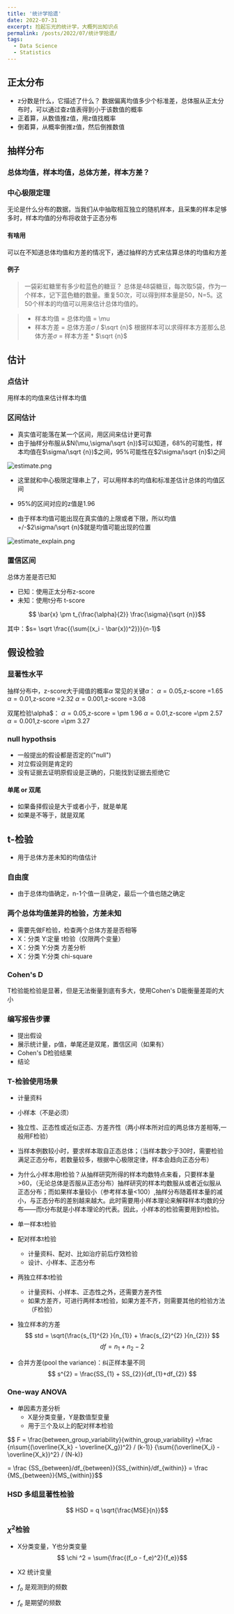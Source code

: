 ```yaml
---
title: '统计学拾遗'
date: 2022-07-31
excerpt: 捡起忘光的统计学，大概列出知识点
permalink: /posts/2022/07/统计学拾遗/
tags:
  - Data Science
  - Statistics
---
```




## 正太分布
- z分数是什么，它描述了什么？
数据偏离均值多少个标准差，总体服从正太分布时，可以通过查z值表得到小于该数值的概率
- 正着算，从数值推z值，用z值找概率
- 倒着算，从概率倒推z值，然后倒推数值

## 抽样分布

### 总体均值，样本均值，总体方差，样本方差？

### 中心极限定理
无论是什么分布的数据，当我们从中抽取相互独立的随机样本，且采集的样本足够多时，样本均值的分布将收敛于正态分布

#### 有啥用
可以在不知道总体均值和方差的情况下，通过抽样的方式来估算总体的均值和方差
#### 例子

> 一袋彩虹糖里有多少粒蓝色的糖豆？
> 总体是48袋糖豆，每次取5袋，作为一个样本，记下蓝色糖的数量。重复50次，可以得到样本量是50，N=5。这50个样本的均值可以用来估计总体均值的。

> - 样本均值 = 总体均值 = \mu
> - 样本方差 = 总体方差$\sigma$ / $\sqrt {n}$
> 根据样本可以求得样本方差那么总体方差$\sigma$ =  样本方差 * $\sqrt {n}$

## 估计

### 点估计
用样本的均值来估计样本均值
### 区间估计
- 真实值可能落在某一个区间，用区间来估计更可靠
- 由于抽样分布服从$N(\mu,\sigma/\sqrt {n})$可以知道，68%的可能性，样本均值在$\sigma/\sqrt {n})$之间，95%可能性在$2\sigma/\sqrt {n}$)之间

![estimate.png](estimate.png)

- 这里就和中心极限定理串上了，可以用样本的均值和标准差估计总体的均值区间
- 95%的区间对应的z值是1.96

- 由于样本均值可能出现在真实值的上限或者下限，所以均值+/-$2\sigma/\sqrt {n}$就是均值可能出现的位置

![estimate_explain.png](estimate_explain.png)

### 置信区间

总体方差是否已知
- 已知：使用正太分布z-score
- 未知：使用t分布 t-score

$$ \bar{x} \pm  t_{\frac{\alpha}{2}} \frac{\sigma}{\sqrt {n}}$$

其中：$s= \sqrt \frac{{\sum{(x_i - \bar{x})^2}}}{n-1}$

## 假设检验

### 显著性水平

抽样分布中，z-score大于阈值的概率$\alpha$
常见的关键$\alpha$：
$\alpha = 0.05$,z-score =1.65
$\alpha = 0.01$,z-score =2.32
$\alpha = 0.001$,z-score =3.08

双尾检验\alpha$：
$\alpha = 0.05$,z-score = \pm 1.96
$\alpha = 0.01$,z-score =\pm 2.57 
$\alpha = 0.001$,z-score =\pm 3.27

### null hypothsis
- 一般提出的假设都是否定的("null")
- 对立假设则是肯定的
- 没有证据去证明原假设是正确的，只能找到证据去拒绝它

#### 单尾 or 双尾
- 如果备择假设是大于或者小于，就是单尾
- 如果是不等于，就是双尾

## t-检验

- 用于总体方差未知的均值估计

### 自由度

- 由于总体均值确定，n-1个值一旦确定，最后一个值也随之确定

### 两个总体均值差异的检验，方差未知
- 需要先做F检验，检查两个总体方差是否相等
- X：分类 Y:定量   t检验（仅限两个变量）
- X：分类 Y:分类   方差分析
- X：分类 Y:分类   chi-square

### Cohen's D

T检验能检验是显著，但是无法衡量到底有多大，使用Cohen's D能衡量差距的大小

### 编写报告步骤
- 提出假设
- 展示统计量，p值，单尾还是双尾，置信区间（如果有）
- Cohen's D检验结果
- 结论

### T-检验使用场景


- 计量资料
- 小样本（不是必须）
- 独立性、正态性或近似正态、方差齐性（两小样本所对应的两总体方差相等,一般用F检验）
- 当样本例数较小时，要求样本取自正态总体；（当样本数少于30时，需要检验满足正态分布，若数量较多，根据中心极限定律，样本会趋向正态分布）
- 为什么小样本用t检验？从抽样研究所得的样本均数特点来看，只要样本量>60，（无论总体是否服从正态分布）抽样研究的样本均数服从或者近似服从正态分布；而如果样本量较小（参考样本量<100）,抽样分布随着样本量的减小，与正态分布的差别越来越大。此时需要用小样本理论来解释样本均数的分布——而t分布就是小样本理论的代表。因此，小样本的检验需要用到t检验。

- 单一样本t检验
- 配对样本t检验
	- 计量资料、配对、比如治疗前后疗效检验
	- 设计、小样本、正态分布
- 两独立样本t检验
	- 计量资料、小样本、正态性之外，还需要方差齐性
	- 如果方差齐，可进行两样本t检验，如果方差不齐，则需要其他的检验方法（F检验）

- 独立样本的方差
  $$ std = \sqrt{\frac{s_{1}^{2} }{n_{1}} + \frac{s_{2}^{2} }{n_{2}}}  $$
  $$ df = n_{1} + n_{2} -2 $$

- 合并方差(pool the variance)：纠正样本量不同
  $$ s^{2} = \frac{SS_{1} + SS_{2}}{df_{1}+df_{2}}  $$


### One-way ANOVA
- 单因素方差分析
	- X是分类变量，Y是数值型变量
	- 用于三个及以上的配对样本检验

$$ F =  \frac{between\_group\_variability}{within\_group\_variability}
=\frac {n\sum{(\overline{X_k} - \overline{X_g})^2} / (k-1)} {\sum{(\overline{X_i} - \overline{X_k})^2} / (N-k)}

= \frac {SS_{between}/df_{between}}{SS_{within}/df_{within}}
= \frac {MS_{between}}{MS_{within}}$$

### HSD 多组显著性检验

$$ HSD = q \sqrt{\frac{MSE}{n}}$$

### $\chi ^2$检验

- X分类变量，Y也分类变量
$$ \chi ^2 = \sum{\frac{(f_o - f_e)^2}{f_e}}$$

- Χ2 统计变量
- $f_o$ 是观测到的频数
- $f_e$ 是期望的频数

